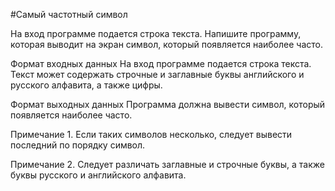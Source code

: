 #Самый частотный символ

На вход программе подается строка текста. Напишите программу, которая выводит на экран символ, который появляется наиболее часто.

Формат входных данных 
На вход программе подается строка текста. Текст может содержать строчные и заглавные буквы английского и русского алфавита, а также цифры.

Формат выходных данных
Программа должна вывести символ, который появляется наиболее часто.

Примечание 1. Если таких символов несколько, следует вывести последний по порядку символ.

Примечание 2. Следует различать заглавные и строчные буквы, а также буквы русского и английского алфавита.